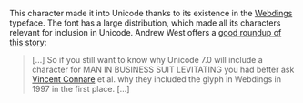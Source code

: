 This character made it into Unicode thanks to its existence in the
[Webdings](https://en.wikipedia.org/wiki/Webdings) typeface. The font has a
large distribution, which made all its characters relevant for inclusion in
Unicode. Andrew West offers a [good roundup of this
story](https://babelstone.blogspot.co.uk/2013/10/whats-new-in-unicode-70.html#1F574):

> […] So if you still want to know why Unicode 7.0 will include a character for
> MAN IN BUSINESS SUIT LEVITATING you had better ask [Vincent
> Connare](https://en.wikipedia.org/wiki/Vincent_Connare) et al. why they
> included the glyph in Webdings in 1997 in the first place. […]
